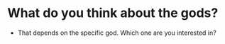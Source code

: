 # What do you think about the gods?

- That depends on the specific god. Which one are you interested in?
